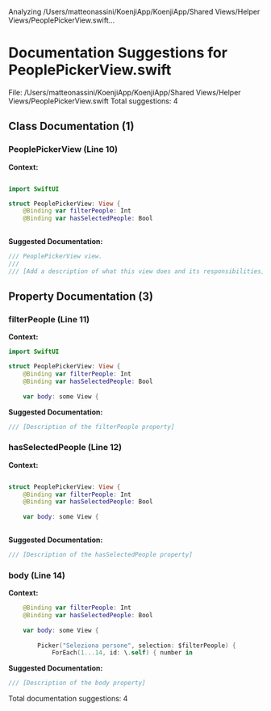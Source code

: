 Analyzing /Users/matteonassini/KoenjiApp/KoenjiApp/Shared Views/Helper Views/PeoplePickerView.swift...
# Documentation Suggestions for PeoplePickerView.swift

File: /Users/matteonassini/KoenjiApp/KoenjiApp/Shared Views/Helper Views/PeoplePickerView.swift
Total suggestions: 4

## Class Documentation (1)

### PeoplePickerView (Line 10)

**Context:**

```swift

import SwiftUI

struct PeoplePickerView: View {
    @Binding var filterPeople: Int
    @Binding var hasSelectedPeople: Bool
    
```

**Suggested Documentation:**

```swift
/// PeoplePickerView view.
///
/// [Add a description of what this view does and its responsibilities]
```

## Property Documentation (3)

### filterPeople (Line 11)

**Context:**

```swift
import SwiftUI

struct PeoplePickerView: View {
    @Binding var filterPeople: Int
    @Binding var hasSelectedPeople: Bool
    
    var body: some View {
```

**Suggested Documentation:**

```swift
/// [Description of the filterPeople property]
```

### hasSelectedPeople (Line 12)

**Context:**

```swift

struct PeoplePickerView: View {
    @Binding var filterPeople: Int
    @Binding var hasSelectedPeople: Bool
    
    var body: some View {
        
```

**Suggested Documentation:**

```swift
/// [Description of the hasSelectedPeople property]
```

### body (Line 14)

**Context:**

```swift
    @Binding var filterPeople: Int
    @Binding var hasSelectedPeople: Bool
    
    var body: some View {
        
        Picker("Seleziona persone", selection: $filterPeople) {
            ForEach(1...14, id: \.self) { number in
```

**Suggested Documentation:**

```swift
/// [Description of the body property]
```


Total documentation suggestions: 4

